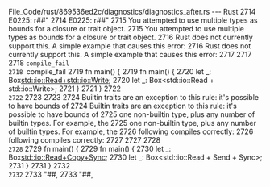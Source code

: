 File_Code/rust/869536ed2c/diagnostics/diagnostics_after.rs --- Rust
2714 E0225: r##"                                                                                                                                             2714 E0225: r##"
2715 You attempted to use multiple types as bounds for a closure or trait object.                                                                            2715 You attempted to use multiple types as bounds for a closure or trait object.
2716 Rust does not currently support this. A simple example that causes this error:                                                                          2716 Rust does not currently support this. A simple example that causes this error:
2717                                                                                                                                                         2717 
2718 ```compile_fail                                                                                                                                         2718 ```compile_fail
2719 fn main() {                                                                                                                                             2719 fn main() {
2720     let _: Box<std::io::Read+std::io::Write>;                                                                                                           2720     let _: Box<std::io::Read + std::io::Write>;
2721 }                                                                                                                                                       2721 }
2722 ```                                                                                                                                                     2722 ```
2723                                                                                                                                                         2723 
2724 Builtin traits are an exception to this rule: it's possible to have bounds of                                                                           2724 Builtin traits are an exception to this rule: it's possible to have bounds of
2725 one non-builtin type, plus any number of builtin types. For example, the                                                                                2725 one non-builtin type, plus any number of builtin types. For example, the
2726 following compiles correctly:                                                                                                                           2726 following compiles correctly:
2727                                                                                                                                                         2727 
2728 ```                                                                                                                                                     2728 ```
2729 fn main() {                                                                                                                                             2729 fn main() {
2730     let _: Box<std::io::Read+Copy+Sync>;                                                                                                                2730     let _: Box<std::io::Read + Send + Sync>;
2731 }                                                                                                                                                       2731 }
2732 ```                                                                                                                                                     2732 ```
2733 "##,                                                                                                                                                    2733 "##,

